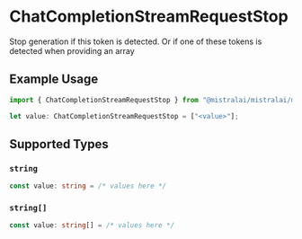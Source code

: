 # ChatCompletionStreamRequestStop

Stop generation if this token is detected. Or if one of these tokens is detected when providing an array

## Example Usage

```typescript
import { ChatCompletionStreamRequestStop } from "@mistralai/mistralai/models/components";

let value: ChatCompletionStreamRequestStop = ["<value>"];
```

## Supported Types

### `string`

```typescript
const value: string = /* values here */
```

### `string[]`

```typescript
const value: string[] = /* values here */
```

